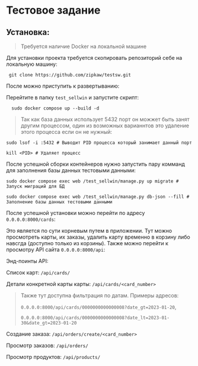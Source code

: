 # Тестовое задание

## Установка:

> Требуется наличие Docker на локальной машине

Для установки проекта требуется скопировать репозиторий себе на локальную машину:

     git clone https://github.com/zipkaw/testsw.git
  
После можно приступить к развертыванию:

Перейтите в папку `test_sellwin` и запустите скрипт:
  
      sudo docker compose up --build -d
  
>Так как база данных использует 5432 порт он можжет быть занят другим процессом, один из возможных варианнтов это удаление этого процесса если он не нужный: 
    
    sudo lsof -i :5432 # Выводит PID процесса который занимает данный порт
 
    kill <PID> # Удаляет процесс
    
После успешной сборки контейнеров нужно запустить пару комманд для заполнения базы данных тестовыми данными: 

    sudo docker compose exec web /test_sellwin/manage.py up migrate # Запуск миграций для БД
    
    sudo docker compose exec web /test_sellwin/manage.py db-json --fill # Заполнение базы данных тестовыми данными
    
После успешной установки можно перейти по адресу `0.0.0.0:8000/cards`:

Это является по сути корневым путем в приложении. Тут можно просмотреть карты, их заказы, удалить карту временно в корзину либо навсгда (доступно только из корзины). Также можно перейти к просмотру API сайта `0.0.0.0:8000/api`:

Энд-поинты API:

Список карт:
    `/api/cards/`

Детали конкретной карты карты: 
    `/api/cards/<card_number>`

> Также тут доступна фильтрация по датам. Примеры адресов: 
> 
> `0.0.0.0:8000/api/cards/0000000000000008?date_gt=2023-01-20`, 
> 
> `0.0.0.0:8000/api/cards/0000000000000008?date_lt=2023-01-30&date_gt=2023-01-20`     

Создание заказа:
    `/api/orders/create/<card_number>`
    
Просмотр заказов:
    `/api/orders/`
    
Просмотр продуктов:
    `/api/products/`


